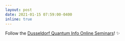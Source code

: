 ```yaml
---
layout: post
date: 2021-01-15 07:59:00-0400
inline: true
---
```


Follow the <a href="https://www.tp3.hhu.de/duesseldorf-quantum-info-online-seminars.html">Dusseldorf Quantum Info Online Seminars</a>! :sparkles: 
